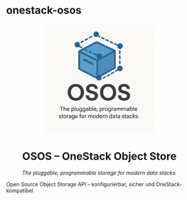 # onestack-osos

<p align="center">
  <img src="assets/osos-logo.png" alt="OSOS Logo" width="300"/>
</p>

<h1 align="center">OSOS – OneStack Object Store</h1>

<p align="center"><i>The pluggable, programmable storage for modern data stacks.</i></p>
Open Source Object Storage API – konfigurierbar, sicher und OneStack-kompatibel
